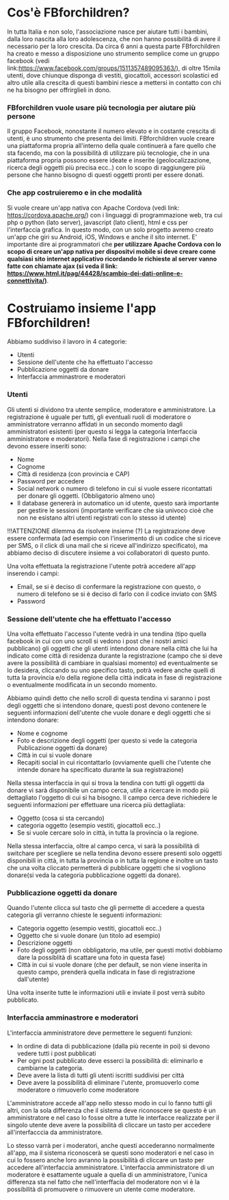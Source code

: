# Cos'è FBforchildren?
In tutta Italia e non solo, l'associazione nasce per aiutare tutti i bambini, dalla loro nascita alla loro adolescenza, che non hanno possibilità di avere il necessario per la loro crescita. Da circa 6 anni a questa parte FBforchildren ha creato e messo a disposizione uno strumento semplice come un gruppo facebook (vedi link:https://www.facebook.com/groups/1511357489095363/), di oltre 15mila utenti, dove chiunque disponga di vestiti, giocattoli, accessori scolastici ed altro utile alla crescita di questi bambini riesce a mettersi in contatto con chi ne ha bisogno per offrirglieli in dono.

### FBforchildren vuole usare più tecnologia per aiutare più persone
Il gruppo Facebook, nonostante il numero elevato e in costante crescita di utenti, è uno strumento che presenta dei limiti. FBforchildren vuole creare una piattaforma propria all'interno della quale continuerà a fare quello che sta facendo, ma con la possibilità di utilizzare più tecnologie, che in una piattaforma propria possono essere ideate e inserite (geolocalizzazione, ricerca degli oggetti più precisa ecc..) con lo scopo di raggiungere più persone che hanno bisogno di questi oggetti pronti per essere donati.


### Che app costruieremo e in che modalità
Si vuole creare un'app nativa con Apache Cordova (vedi link: https://cordova.apache.org/) con i linguaggi di programmazione web, tra cui php o python (lato server), javascript (lato client), html e css per l'interfaccia grafica. In questo modo, con un solo progetto avremo creato un'app che giri su Android, iOS, Windows e anche il sito internet. E' importante dire ai programmatori che <strong>per utilizzare Apache Cordova con lo scopo di creare un'app nativa per dispositvi mobile si deve creare come qualsiasi sito internet applicativo ricordando le richieste al server vanno fatte con chiamate ajax (si veda il link: https://www.html.it/pag/44428/scambio-dei-dati-online-e-connettivita/)</strong>.

# Costruiamo insieme l'app FBforchildren!
Abbiamo suddiviso il lavoro in 4 categorie:
- Utenti
- Sessione dell'utente che ha effettuato l'accesso
- Pubblicazione oggetti da donare
- Interfaccia amminastrore e moderatori

### Utenti
Gli utenti si dividono tra utente semplice, moderatore e amministratore. La registrazione è uguale per tutti, gli eventuali ruoli di moderatore o amministratore verranno affidati in un secondo momento dagli amministratori esistenti (per questo si legga la categoria Interfaccia amministratore e moderatori).
Nella fase di registrazione i campi che devono essere inseriti sono:
- Nome 
- Cognome
- Città di residenza (con provincia e CAP)
- Password per accedere
- Social network o numero di telefono in cui si vuole essere ricontattati per donare gli oggetti. (Obbligatorio almeno uno)
- Il database genererà in automatico un id utente, questo sarà importante per gestire le sessioni (importante verificare che sia univoco cioè che non ne esistano altri utenti registrati con lo stesso id utente)

!!!ATTENZIONE dilemma da risolvere insieme (?)
La registrazione deve essere confermata (ad esempio con l'inserimento di un codice che si riceve per SMS, o il click di una mail che si riceve all'indirizzo specificato), ma abbiamo deciso di discutere insieme a voi collaboratori di questo punto.

Una volta effettuata la registrazione l'utente potrà accedere all'app inserendo i campi: 
- Email, se si è deciso di confermare la registrazione con questo, o numero di telefono se si è deciso di farlo con il codice inviato con SMS
- Password

### Sessione dell'utente che ha effettuato l'accesso
Una volta effettuato l'accesso l'utente vedrà in una tendina (tipo quella facebook in cui con uno scroll si vedono i post che i nostri amici pubblicano) gli oggetti che gli utenti intendono donare nella città che lui ha indicato come città di residenza durante la registrazione (campo che si deve avere la possibilità di cambiare in qualsiasi momento) ed eventualmente se lo desidera, cliccando su uno specifico tasto, potrà vedere anche quelli di tutta la provincia e/o della regione della città indicata in fase di registrazione o eventualmente modificata in un secondo momento.

Abbiamo quindi detto che nello scroll di questa tendina vi saranno i post degli oggetti che si intendono donare, questi post devono contenere le seguenti informazioni dell'utente che vuole donare e degli oggetti che si intendono donare:
- Nome e cognome 
- Foto e descrizione degli oggetti (per questo si vede la categoria Publicazione oggetti da donare)
- Città in cui si vuole donare
- Recapiti social in cui ricontattarlo (ovviamente quelli che l'utente che intende donare ha specificato durante la sua registrazione)

Nella stessa interfaccia in qui si trova la tendina con tutti gli oggetti da donare vi sarà disponibile un campo cerca, utile a ricercare in modo più dettagliato l'oggetto di cui si ha bisogno. Il campo cerca deve richiedere le seguenti informazioni per effettuare una ricerca più dettagliata:
- Oggetto (cosa si sta cercando)
- categoria oggetto (esempio vestiti, giocattoli ecc..)
- Se si vuole cercare solo in città, in tutta la provincia o la regione.

Nella stessa interfaccia, oltre al campo cerca, vi sarà la possibilità di switchare per scegliere se nella tendina devono essere presenti solo oggetti disponibili in città, in tutta la provincia o in tutta la regione e inoltre un tasto che una volta cliccato permetterà di pubblicare oggetti che si vogliono donare(si veda la categoria pubblicazione oggetti da donare).

### Pubblicazione oggetti da donare
Quando l'utente clicca sul tasto che gli permette di accedere a questa categoria gli verranno chieste le seguenti informazioni:
- Categoria oggetto (esempio vestiti, giocattoli ecc..)
- Oggetto che si vuole donare (un titolo ad esempio)
- Descrizione oggetti 
- Foto degli oggetti (non obbligatorio, ma utile, per questi motivi dobbiamo dare la possiblità di scattare una foto in questa fase)
- Città in cui si vuole donare (che per default, se non viene inserita in questo campo, prenderà quella indicata in fase di registrazione dall'utente)

Una volta inserite tutte le informazioni utili e inviate il post verrà subito pubblicato.

### Interfaccia amminastrore e moderatori
L'interfaccia amministratore deve permettere le seguenti funzioni:
- In ordine di data di pubblicazione (dalla più recente in poi) si devono vedere tutti i post pubblicati
- Per ogni post pubblicato deve esserci la possibilità di: eliminarlo e cambiarne la categoria.
- Deve avere la lista di tutti gli utenti iscritti suddivisi per città
- Deve avere la possibilità di eliminare l'utente, promuoverlo come moderatore o rimuoverlo come moderatore

L'amministratore accede all'app nello stesso modo in cui lo fanno tutti gli altri, con la sola differenza che il sistema deve riconoscere se questo è un amministratore e nel caso lo fosse oltre a tutte le interfacce realizzate per il singolo utente deve avere la possibilità di cliccare un tasto per accedere all'interfacccia da amministratore.

Lo stesso varrà per i moderatori, anche questi accederanno normalmente all'app, ma il sistema riconoscerà se questi sono moderatori e nel caso in cui lo fossero anche loro avranno la possibilità di cliccare un tasto per accedere all'interfaccia amministratore. L'interfaccia amministratore di un moderatore è esattamente uguale a quella di un amministratore, l'unica differenza sta nel fatto che nell'interffacia del moderatore non vi è la possibilità di promuovere o rimuovere un utente come moderatore.
